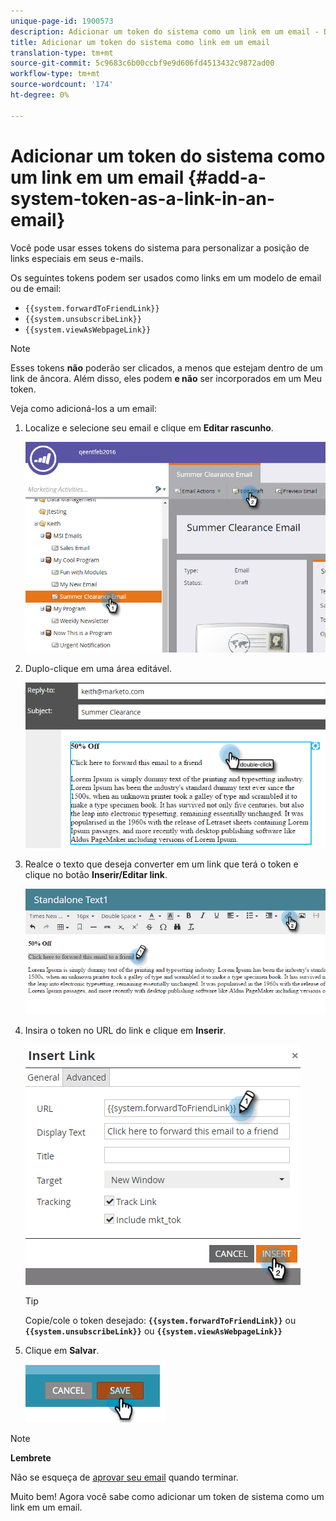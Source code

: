 ```yaml
---
unique-page-id: 1900573
description: Adicionar um token do sistema como um link em um email - Documentos do marketing - Documentação do produto
title: Adicionar um token do sistema como link em um email
translation-type: tm+mt
source-git-commit: 5c9683c6b00ccbf9e9d606fd4513432c9872ad00
workflow-type: tm+mt
source-wordcount: '174'
ht-degree: 0%

---
```



# Adicionar um token do sistema como um link em um email {#add-a-system-token-as-a-link-in-an-email}

Você pode usar esses tokens do sistema para personalizar a posição de links especiais em seus e-mails.

Os seguintes tokens podem ser usados como links em um modelo de email ou de email:

* `{{system.forwardToFriendLink}}`
* `{{system.unsubscribeLink}}`
* `{{system.viewAsWebpageLink}}`

>[!NOTE]
>
>Esses tokens **não** poderão ser clicados, a menos que estejam dentro de um link de âncora. Além disso, eles podem **e não** ser incorporados em um Meu token.

Veja como adicioná-los a um email:

1. Localize e selecione seu email e clique em **Editar rascunho**.

   ![](assets/one-1.png)

1. Duplo-clique em uma área editável.

   ![](assets/two-1.png)

1. Realce o texto que deseja converter em um link que terá o token e clique no botão **Inserir/Editar link**.

   ![](assets/three-1.png)

1. Insira o token no URL do link e clique em **Inserir**.

   ![](assets/four-1.png)

   >[!TIP]
   >
   >Copie/cole o token desejado: **`{{system.forwardToFriendLink}}`** ou **`{{system.unsubscribeLink}}`** ou **`{{system.viewAsWebpageLink}}`**

1. Clique em **Salvar**.

   ![](assets/image2014-9-17-22-3a12-3a17.png)

>[!NOTE]
>
>**Lembrete**
>
>Não se esqueça de [aprovar seu email](../../../../product-docs/email-marketing/general/creating-an-email/approve-an-email.md) quando terminar.

Muito bem! Agora você sabe como adicionar um token de sistema como um link em um email.
